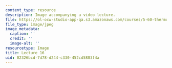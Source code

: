 ```yaml
---
content_type: resource
description: Image accompanying a video lecture.
file: https://ol-ocw-studio-app-qa.s3.amazonaws.com/courses/5-60-thermodynamics-kinetics-spring-2008/02326bcd7d78d244c330452cd5883f4a_lec16_th.jpg
file_type: image/jpeg
image_metadata:
  caption: ''
  credit: ''
  image-alt: ''
resourcetype: Image
title: Lecture 16
uid: 02326bcd-7d78-d244-c330-452cd5883f4a
---
```

